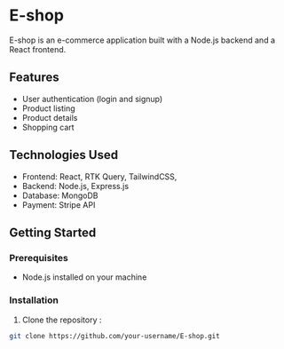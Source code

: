 # E-shop

E-shop is an e-commerce application built with a Node.js backend and a React frontend.

## Features

- User authentication (login and signup)
- Product listing
- Product details
- Shopping cart

## Technologies Used
- Frontend: React, RTK Query, TailwindCSS,
- Backend: Node.js, Express.js
- Database: MongoDB
- Payment: Stripe API

## Getting Started

### Prerequisites
- Node.js installed on your machine

### Installation

1. Clone the repository :

```bash
git clone https://github.com/your-username/E-shop.git


